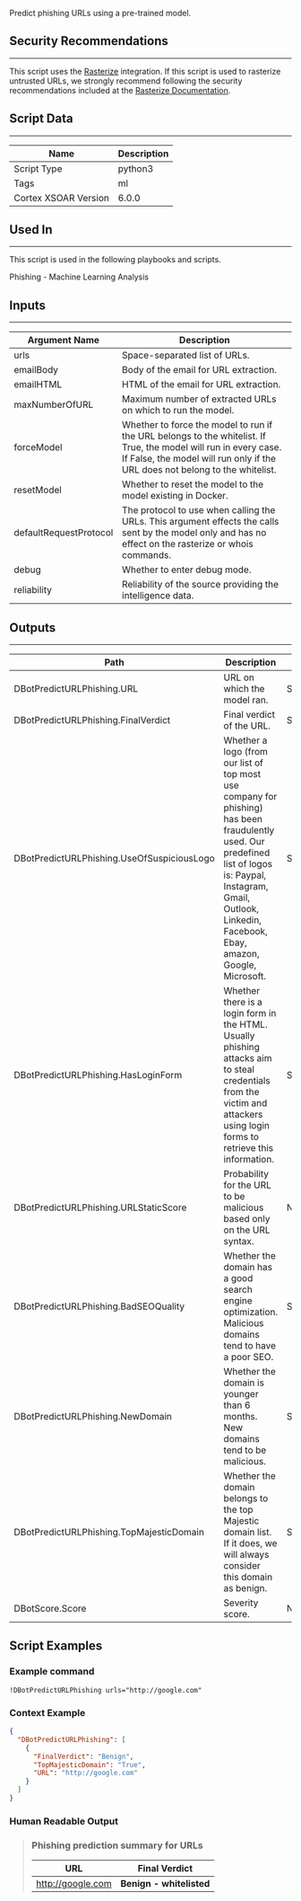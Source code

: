Predict phishing URLs using a pre-trained model.

## Security Recommendations

---

This script uses the [Rasterize](https://xsoar.pan.dev/docs/reference/integrations/rasterize) integration. If this script is used to rasterize untrusted URLs, we strongly recommend following the security recommendations included at the [Rasterize Documentation](https://xsoar.pan.dev/docs/reference/integrations/rasterize).

## Script Data

---

| **Name** | **Description** |
| --- | --- |
| Script Type | python3 |
| Tags | ml |
| Cortex XSOAR Version | 6.0.0 |

## Used In

---
This script is used in the following playbooks and scripts.

Phishing - Machine Learning Analysis

## Inputs

---

| **Argument Name** | **Description** |
| --- | --- |
| urls | Space-separated list of URLs. |
| emailBody | Body of the email for URL extraction. |
| emailHTML | HTML of the email for URL extraction. |
| maxNumberOfURL | Maximum number of extracted URLs on which to run the model. |
| forceModel | Whether to force the model to run if the URL belongs to the whitelist. If True, the model will run in every case. If False, the model will run only if the URL does not belong to the whitelist. |
| resetModel | Whether to reset the model to the model existing in Docker. |
| defaultRequestProtocol | The protocol to use when calling the URLs. This argument effects the calls sent by the model only and has no effect on the rasterize or whois commands. |
| debug | Whether to enter debug mode. |
| reliability | Reliability of the source providing the intelligence data. |

## Outputs

---

| **Path** | **Description** | **Type** |
| --- | --- | --- |
| DBotPredictURLPhishing.URL | URL on which the model ran. | String |
| DBotPredictURLPhishing.FinalVerdict | Final verdict of the URL. | String |
| DBotPredictURLPhishing.UseOfSuspiciousLogo | Whether a logo \(from our list of top most use company for phishing\) has been fraudulently used. Our predefined list of logos is: Paypal, Instagram, Gmail, Outlook, Linkedin, Facebook, Ebay, amazon, Google, Microsoft. | String |
| DBotPredictURLPhishing.HasLoginForm | Whether there is a login form in the HTML. Usually phishing attacks aim to steal credentials from the victim and attackers using login forms to retrieve this information. | String |
| DBotPredictURLPhishing.URLStaticScore | Probability for the URL to be malicious based only on the URL syntax. | Number |
| DBotPredictURLPhishing.BadSEOQuality | Whether the domain has a good search engine optimization. Malicious domains tend to have a poor SEO. | String |
| DBotPredictURLPhishing.NewDomain | Whether the domain is younger than 6 months. New domains tend to be malicious. | String |
| DBotPredictURLPhishing.TopMajesticDomain | Whether the domain belongs to the top Majestic domain list. If it does, we will always consider this domain as benign. | String |
| DBotScore.Score | Severity score. | Number |


## Script Examples

### Example command

```!DBotPredictURLPhishing urls="http://google.com"```

### Context Example

```json
{
  "DBotPredictURLPhishing": [
    {
      "FinalVerdict": "Benign",
      "TopMajesticDomain": "True",
      "URL": "http://google.com"
    }
  ]
}
```

### Human Readable Output

>### Phishing prediction summary for URLs
>
>|URL|Final Verdict|
>|---|---|
>| <http://google.com> | **Benign - whitelisted** |

